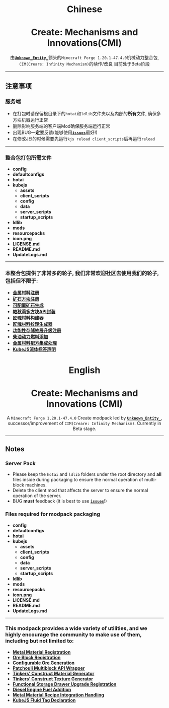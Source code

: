 <!--markdownlint-disable MD001 MD033 MD041 MD051-->

<div align="center">

# Chinese

# Create: Mechanisms and Innovations(CMI)
由[**`Unknown_Entity_`**](https://space.bilibili.com/3461572013853145)领头的`Minecraft Forge 1.20.1-47.4.0`机械动力整合包, `CIM(Creare: Infinity Mechanism)`的续作/改良 目前处于Beta阶段

</div>

---

## 注意事项

### 服务端
 - 在打包时请保留根目录下的`hotai`和`ldlib`文件夹以及内部的**所有**文件, 确保多方块机器运行正常
 - 删除影响服务端的客户端Mod确保服务端运行正常
 - 出现BUG**一定**要反馈(能够使用[**`issues`**](https://github.com/VechniMetel/CodeNameCIM2/issues)最好!)
 - 在修改JEI的时候需要先运行`kjs reload client_scripts`后再运行`reload`

---

### 整合包打包所需文件
 - **config**
 - **defaultconfigs**
 - **hotai**
 - **kubejs**
	- **assets**
	- **client_scripts**
	- **config**
	- **data**
	- **server_scripts**
	- **startup_scripts**
 - **ldlib**
 - **mods**
 - **resourcepacks**
 - **icon.png**
 - **LICENSE.md**
 - **README.md**
 - **UpdateLogs.md**

---

### 本整合包提供了非常多的轮子, 我们非常欢迎社区去使用我们的轮子, 包括但不限于:
 - [**金属材料注册**](kubejs/startup_scripts/register/Metal.js)
 - [**矿石方块注册**](kubejs/startup_scripts/register/block/ore/Common.js)
 - [**可配置矿石生成**](kubejs/server_scripts/data/OresGenerating.js)
 - [**帕秋莉多方块API封装**](kubejs/server_scripts/utils/DefineMultiBlockStructure.js)
 - [**匠魂材料构建器**](kubejs/server_scripts/utils/TConMaterialGenerator.js)
 - [**匠魂材料纹理生成器**](kubejs/server_scripts/utils/TConTexturesGenerator.js)
 - [**功能性存储抽屉升级注册**](kubejs/startup_scripts/register/item/DrawerUpgrade.js)
 - [**柴油动力燃料添加**](kubejs/server_scripts/data/DieselEngineFuelTypes.js)
 - [**金属材料配方集成处理**](kubejs/server_scripts/recipes/alone/metal)
 - [**KubeJS流体标签声明**](hotai/dev/latvian/mods/kubejs/fluid)

<!--markdownlint-disable MD001 MD033 MD041 MD051-->

<div align="center">

# English

# Create: Mechanisms and Innovations (CMI)

A `Minecraft Forge 1.20.1-47.4.0` Create modpack led by [**`Unknown_Entity_`**](https://space.bilibili.com/3461572013853145),
successor/improvement of `CIM(Creare: Infinity Mechanism)`.
Currently in Beta stage.

</div>

---

## Notes

### Server Pack
- Please keep the `hotai` and `ldlib` folders under the root directory and **all** files inside during packaging to ensure the normal operation of multi-block machines.
- Delete the client mod that affects the server to ensure the normal operation of the server.
- BUG **must** feedback (it is best to use [**`issues`**](https://github.com/VechniMetel/CodeNameCIM2/issues)!)


### Files required for modpack packaging
 - **config**
 - **defaultconfigs**
 - **hotai**
 - **kubejs**
	- **assets**
	- **client_scripts**
	- **config**
	- **data**
	- **server_scripts**
	- **startup_scripts**
 - **ldlib**
 - **mods**
 - **resourcepacks**
 - **icon.png**
 - **LICENSE.md**
 - **README.md**
 - **UpdateLogs.md**

---

### This modpack provides a wide variety of utilities, and we highly encourage the community to make use of them, including but not limited to:
 - [**Metal Material Registration**](kubejs/startup_scripts/register/Metal.js)
 - [**Ore Block Registration**](kubejs/startup_scripts/register/block/ore/Common.js)
 - [**Configurable Ore Generation**](kubejs/server_scripts/data/OresGenerating.js)
 - [**Patchouli Multiblock API Wrapper**](kubejs/server_scripts/utils/DefineMultiBlockStructure.js)
 - [**Tinkers’ Construct Material Generator**](kubejs/server_scripts/utils/TConMaterialGenerator.js)
 - [**Tinkers’ Construct Texture Generator**](kubejs/server_scripts/utils/TConTexturesGenerator.js)
 - [**Functional Storage Drawer Upgrade Registration**](kubejs/startup_scripts/register/item/DrawerUpgrade.js)
 - [**Diesel Engine Fuel Addition**](kubejs/server_scripts/data/DieselEngineFuelTypes.js)
 - [**Metal Material Recipe Integration Handling**](kubejs/server_scripts/recipes/alone/metal)
 - [**KubeJS Fluid Tag Declaration**](hotai/dev/latvian/mods/kubejs/fluid)